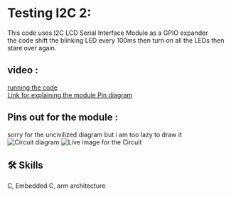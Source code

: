 
# Testing I2C 2: 
This code uses I2C LCD Serial Interface Module as a GPIO expander <br>
the code shift the blinking LED every 100ms then turn on all the LEDs then stare over again. <br>

## video : 
[running the code](https://youtu.be/tL7dZ1ShdCI) <br>
[Link for explaining the module Pin diagram](https://www.youtube.com/watch?v=DXjogGsJlhU)<br>

## Pins out for the module : 
sorry for the uncivilized diagram but i am too lazy to draw it <br>
![Circuit diagram](https://user-images.githubusercontent.com/63866803/228698688-06a23060-c2cd-4b37-8770-30c235d4b3c3.jpeg)
![Live image for the Circuit](https://user-images.githubusercontent.com/63866803/228698124-14bfa25e-b3c3-4dce-a2c9-8886164a1008.jpeg)



## 🛠 Skills
C, Embedded C, arm architecture

